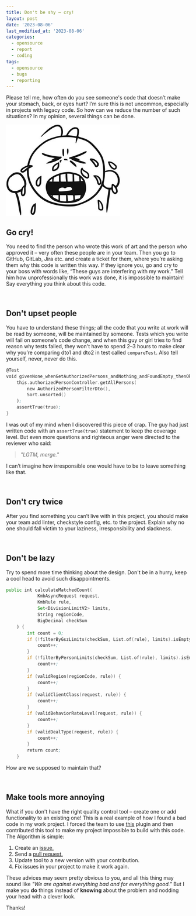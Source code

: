 ```yaml
---
title: Don't be shy – cry!
layout: post
date: '2023-08-06'
last_modified_at: '2023-08-06'
categories:
  - opensource
  - report
  - coding
tags:
  - opensource
  - bugs
  - reporting
---
```


Please tell me, how often do you see someone's code that doesn’t make your stomach, back, or eyes hurt? I’m sure this is not uncommon, especially in projects with legacy code. So how can we reduce the number of such situations? In my opinion, several things can be done.

<img weight="520" title="Crying guy" alt="Crying guy" src="/assets/images/crying-guy.jpeg">

## Go cry!
You need to find the person who wrote this work of art and the person who approved it –
very often these people are in your team.
Then you go to GitHub, GitLab, Jira etc. and create a ticket for them,
where you’re asking them why this code is written this way.
If they ignore you, go and cry to your boss with words like,
“These guys are interfering with my work.”
Tell him how unprofessionally this work was done, it is impossible to maintain!
Say everything you think about this code.

<br/>

## Don't upset people
You have to understand these things;
all the code that you write at work will be read by someone, will be maintained by someone.
Tests which you write will fail on someone’s code change, 
and when this guy or girl tries to find reason why tests failed, they won't have
to spend 2–3 hours to make clear why you’re comparing dto1 and dto2 in test called `compareTest`.
Also tell yourself, never, never do this.
```asm
@Test
void givenNone_whenGetAuthorizedPersons_andNothing_andFoundEmpty_thenOk() {
    this.authorizedPersonController.getAllPersons(
        new AuthorizedPersonFilterDto(),
        Sort.unsorted()
    );
    assertTrue(true);
}
```
I was out of my mind when I discovered this piece of crap.
The guy had just written code with an `assertTrue(true)` statement to keep the coverage level.
But even more questions and righteous anger were directed to the reviewer who said:

> _"LGTM, merge."_

I can’t imagine how irresponsible one would have to be to leave something like that.

<br/>

## Don't cry twice

After you find something you can’t live with in this project,
you should make your team add linter, checkstyle config, etc. to the project.
Explain why no one should fall victim to your laziness, irresponsibility and slackness.

<br/>

## Don't be lazy

Try to spend more time thinking about the design.
Don't be in a hurry, keep a cool head to avoid such disappointments.
```asm
public int calculateMatchedCount(
            KmbAsyncRequest request,
            KmbRule rule,
            Set<DivisionLimitV2> limits,
            String regionCode,
            BigDecimal checkSum
    ) {
        int count = 0;
        if (!filterByGszLimits(checkSum, List.of(rule), limits).isEmpty()) {
            count++;
        }
        if (!filterByPersonLimits(checkSum, List.of(rule), limits).isEmpty()) {
            count++;
        }
        if (validRegion(regionCode, rule)) {
            count++;
        }
        if (validClientClass(request, rule)) {
            count++;
        }
        if (validBehaviorRateLevel(request, rule)) {
            count++;
        }
        if (validDealType(request, rule)) {
            count++;
        }
        return count;
    }
```
How are we supposed to maintain that?

<br/>

## Make tools more annoying

What if you don't have the right quality control tool –
create one or add functionality to an existing one!
This is a real example of how I found a bad code in my work project. 
I forced the team to use [this](https://github.com/volodya-lombrozo/jtcop/) plugin
and then contributed this tool to make my project impossible to build with this code.
The Algorithm is simple:
1. Create an [issue.](https://github.com/volodya-lombrozo/jtcop/issues/242)
2. Send a [pull request.](https://github.com/volodya-lombrozo/jtcop/pull/249)
3. Update tool to a new version with your contribution.
4. Fix issues in your project to make it work again.

These advices may seem pretty obvious to you, 
and all this thing may sound like
_"We are against everything bad and for everything good."_
But I make
you **do** things instead of **knowing** about the problem
and nodding your head with a clever look.

Thanks!